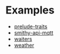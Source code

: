 # Examples

* [prelude-traits](https://raw.githubusercontent.com/awslabs/smithy/main/smithy-model/src/main/resources/software/amazon/smithy/model/loader/prelude.smithy)
* [smithy-api-mqtt](https://raw.githubusercontent.com/awslabs/smithy/main/smithy-mqtt-traits/src/main/resources/META-INF/smithy/smithy.api.mqtt.smithy)
* [waiters](https://raw.githubusercontent.com/awslabs/smithy/main/smithy-waiters/src/main/resources/META-INF/smithy/waiters.smithy)
* [weather](https://awslabs.github.io/smithy/quickstart.html#complete-example)

